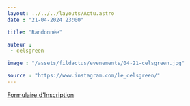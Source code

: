 ```yaml
---
layout: ../../../layouts/Actu.astro
date : "21-04-2024 23:00"

title: "Randonnée"

auteur :
 - celsgreen

image : "/assets/fildactus/evenements/04-21-celsgreen.jpg"

source : "https://www.instagram.com/le_celsgreen/"
---
```


[Formulaire d'Inscription](https://docs.google.com/forms/d/e/1FAIpQLSf0W8Jbk6W-krYX4UblgM20t-TKC19UWk7vjm4lWYG_v_LHzQ/viewform)
